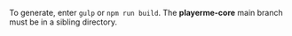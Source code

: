 To generate, enter `gulp` or `npm run build`.
The **playerme-core** main branch must be in a sibling directory.